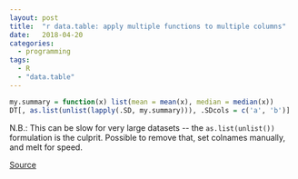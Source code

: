 ```yaml
---
layout: post
title:  "r data.table: apply multiple functions to multiple columns"
date:   2018-04-20
categories: 
  - programming
tags:
  - R
  - "data.table"
---
```


```r
my.summary = function(x) list(mean = mean(x), median = median(x))
DT[, as.list(unlist(lapply(.SD, my.summary))), .SDcols = c('a', 'b')]
```

N.B.: This can be slow for very large datasets -- the `as.list(unlist())` formulation is the culprit. Possible to remove that, set colnames manually, and melt for speed.

[Source](https://stackoverflow.com/questions/29620783/data-table-in-r-apply-multiple-functions-to-multiple-columns)

